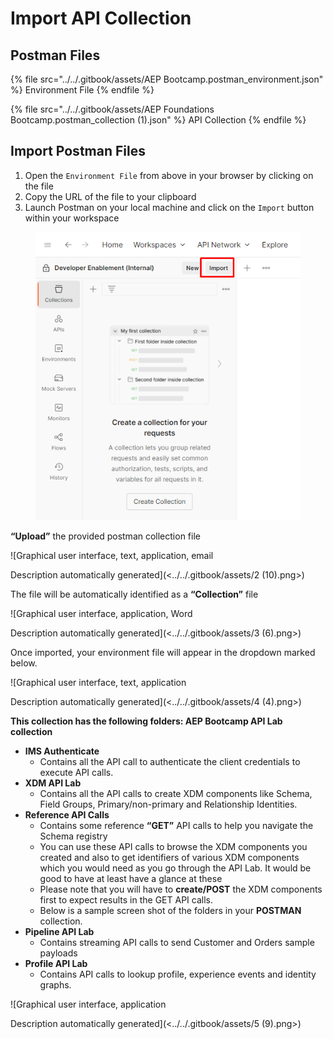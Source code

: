 # Import API Collection

## Postman Files

{% file src="../../.gitbook/assets/AEP Bootcamp.postman_environment.json" %}
Environment File
{% endfile %}

{% file src="../../.gitbook/assets/AEP Foundations Bootcamp.postman_collection (1).json" %}
API Collection
{% endfile %}



## **Import Postman Files**

1. Open the `Environment File` from above in your browser by clicking on the file
2. Copy the URL of the file to your clipboard
3. Launch Postman on your local machine and click on the `Import` button within your workspace



<figure><img src="../../.gitbook/assets/image.png" alt=""><figcaption></figcaption></figure>

**“Upload”** the provided postman collection file

![Graphical user interface, text, application, email

Description automatically generated](<../../.gitbook/assets/2 (10).png>)

The file will be automatically identified as a **“Collection”** file

![Graphical user interface, application, Word

Description automatically generated](<../../.gitbook/assets/3 (6).png>)

Once imported, your environment file will appear in the dropdown marked below.

![Graphical user interface, text, application

Description automatically generated](<../../.gitbook/assets/4 (4).png>)

**This collection has the following folders: AEP Bootcamp API Lab collection**

* **IMS Authenticate**
  * Contains all the API call to authenticate the client credentials to execute API calls.
* **XDM API Lab**
  * Contains all the API calls to create XDM components like Schema, Field Groups, Primary/non-primary and Relationship Identities.
* **Reference API Calls**
  * Contains some reference **“GET”** API calls to help you navigate the Schema registry
  * You can use these API calls to browse the XDM components you created and also to get identifiers of various XDM components which you would need as you go through the API Lab. It would be good to have at least have a glance at these
  * Please note that you will have to **create/POST** the XDM components first to expect results in the GET API calls.
  * Below is a sample screen shot of the folders in your **POSTMAN** collection.
* **Pipeline API Lab**
  * Contains streaming API calls to send Customer and Orders sample payloads
* **Profile API Lab**
  * Contains API calls to lookup profile, experience events and identity graphs.

![Graphical user interface, application

Description automatically generated](<../../.gitbook/assets/5 (9).png>)
